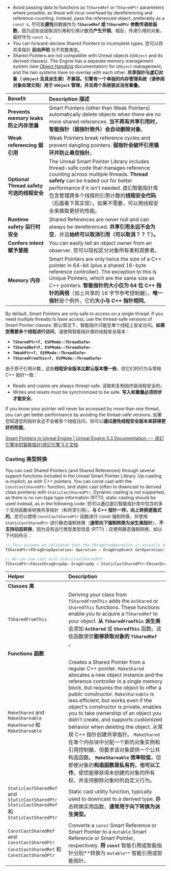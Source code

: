 - Avoid passing data to functions as `TSharedRef` or `TSharedPtr` parameters where possible, as these will incur overhead by dereferencing and reference-counting. Instead, pass the referenced object, preferably as a `const &`.
  尽可能**避免**将数据作为 **`TSharedRef` 或 `TSharedPtr` 参数传递给函数**，因为这些会因取消引用和引用计数而**产生开销**。相反，传递引用的对象，最好作为 `const &` 。
- You can forward-declare Shared Pointers to incomplete types.
  您可以将共享指针 **前向声明** 为不完整类型。
- Shared Pointers are not compatible with Unreal objects (`UObject` and its derived classes). The Engine has a separate memory management system (see [Object Handling](https://docs.unrealengine.com/5.3/en-US/unreal-object-handling-in-unreal-engine) documentation) for `UObject` management, and the two systems have no overlap with each other.
  **共享指针与虚幻对象（ `UObject` 及其派生类）不兼容。引擎有一个单独的内存管理系统（请参阅对象处理文档）用于 `UObject` 管理，并且两个系统彼此没有重叠。**

| Benefit                                   | Description 描述                                             |
| :---------------------------------------- | :----------------------------------------------------------- |
| **Prevents memory leaks 防止内存泄漏**    | Smart Pointers (other than Weak Pointers) automatically delete objects when there are no more shared references. **当不再有共享引用时，智能指针（弱指针除外）会自动删除对象**。 |
| **Weak referencing 弱引用**               | Weak Pointers break reference cycles and prevent dangling pointers. **弱指针会破坏引用循环并防止悬空指针**。 |
| **Optional Thread safety 可选的线程安全** | The Unreal Smart Pointer Library includes thread-safe code that manages reference counting across multiple threads. **Thread safety** can be traded out for better performance if it isn't needed. 虚幻智能指针库包含管理跨多个线程的引用计数的**线程安全代码**（后面看下其实现）。如果不需要，可以用线程安全来换取更好的性能。 |
| **Runtime safety 运行时安全**             | Shared References are never null and can always be dereferenced. **共享引用永远不会为空**，并且**始终可以取消引用（可以取消？？？）。** |
| **Confers intent 赋予意图**               | You can easily tell an object owner from an observer. 您可以轻松区分对象所有者和观察者。 |
| **Memory 内存**                           | Smart Pointers are only twice the size of a C++ pointer in 64-bit (plus a shared 16-byte reference controller). The exception to this is Unique Pointers, which are the same size as C++ pointers. **智能指针的大小仅为 64 位 C++ 指针的两倍**（加上共享的 16 字节参考控制器）。**唯一指针**是个例外，它的**大小与 C++ 指针相同**。 |

By default, Smart Pointers are only safe to access on a single thread. If you need multiple threads to have access, use the thread-safe versions of Smart Pointer classes:
默认情况下，智能指针只能在单个线程上安全访问。**如果您需要多个线程进行访问**，请使用智能指针类的线程安全版本：

- **`TSharedPtr<T, ESPMode::ThreadSafe>`**
- **`TSharedRef<T, ESPMode::ThreadSafe>`**
- **`TWeakPtr<T, ESPMode::ThreadSafe>`**
- **`TSharedFromThis<T, ESPMode::ThreadSafe>`**

由于原子引用计数，这些**线程安全版本比默认版本慢一些**，但它们的行为与常规 C++ 指针一致：

- Reads and copies are always thread-safe.
  读取和复制始终是线程安全的。
- Writes and resets must be synchronized to be safe.
  **写入和重置必须同步才能安全**。

If you know your pointer will never be accessed by more than one thread, you can get better performance by avoiding the thread-safe versions.
如果您知道您的指针永远不会被多个线程访问，则可以**通过避免线程安全版本来获得更好的性能**。

[Smart Pointers in Unreal Engine | Unreal Engine 5.3 Documentation --- 虚幻引擎中的智能指针|虚幻引擎 5.3 文档](https://docs.unrealengine.com/5.3/en-US/smart-pointers-in-unreal-engine/)

### Casting 类型转换

You can cast Shared Pointers (and Shared References) through several support functions included in the Unreal Smart Pointer Library. Up-casting is implicit, as with C++ pointers. You can const cast with the `ConstCastSharedPtr` function, and static cast (often to downcast to derived class pointers) with `StaticCastSharedPtr`. Dynamic casting is not supported, as there is no run-type type information (RTTI); static casting should be used instead, as in the following code:
您可以通过虚幻智能指针库中包含的多个支持函数来转换共享指针（和共享引用）。**与 C++ 指针一样，向上转换是隐式的**。您可以使用 `ConstCastSharedPtr` 函数进行 const 强制转换，并使用 `StaticCastSharedPtr` 进行静态强制转换（**通常向下强制转换为派生类指针**）。**不支持动态转换**，因为没有运行类型类型信息 (RTTI)；应使用静态强制转换，如以下代码所示：

```cpp
// This assumes we validated that the FDragDropOperation is actually an FAssetDragDropOp through other means.
TSharedPtr<FDragDropOperation> Operation = DragDropEvent.GetOperation();

// We can now cast with StaticCastSharedPtr.
TSharedPtr<FAssetDragDropOp> DragDropOp = StaticCastSharedPtr<FAssetDragDropOp>(Operation);
```

| Helper                                                       | Description                                                  |
| :----------------------------------------------------------- | :----------------------------------------------------------- |
| **Classes 类**                                               |                                                              |
| `TSharedFromThis`                                            | Deriving your class from `TSharedFromThis` adds the `AsShared` or `SharedThis` functions. These functions enable you to acquire a `TSharedRef` to your object. **从 `TSharedFromThis` 派生类**会添加 **`AsShared`** 或 **`SharedThis`** 函数。这些函数使您**能够获取对象的 `TSharedRef`** 。 |
| **Functions 函数**                                           |                                                              |
| `MakeShared` and `MakeShareable` `MakeShared` 和 `MakeShareable` | Creates a Shared Pointer from a regular C++ pointer. `MakeShared` allocates a new object instance and the reference controller in a single memory block, but requires the object to offer a public constructor. `MakeShareable` is less efficient, but works even if the object's constructor is private, enables you to take ownership of an object you didn't create, and supports customized behavior when deleting the object. 从常规 C++ 指针创建共享指针。 `MakeShared` 在单个内存块中分配一个新的对象实例和引用控制器，但要求该对象提供一个公共构造函数。 **`MakeShareable` 效率较低**，但即使对象的**构造函数是私有的，也可以工作**，使您能够获得未创建的对象的所有权，并支持删除对象时的自定义行为。 |
| `StaticCastSharedRef` and `StaticCastSharedPtr` `StaticCastSharedRef` 和 `StaticCastSharedPtr` | Static cast utility function, typically used to downcast to a derived type. 静态转换实用函数，**通常用于向下转换为派生类型。** |
| `ConstCastSharedRef` and `ConstCastSharedPtr` `ConstCastSharedRef` 和 `ConstCastSharedPtr` | Converts a `const` Smart Reference or Smart Pointer to a `mutable` Smart Reference or Smart Pointer, respectively. **将 `const`** 智能引用或智能指针分别**转换为 `mutable**` 智能引用或智能指针。 |
